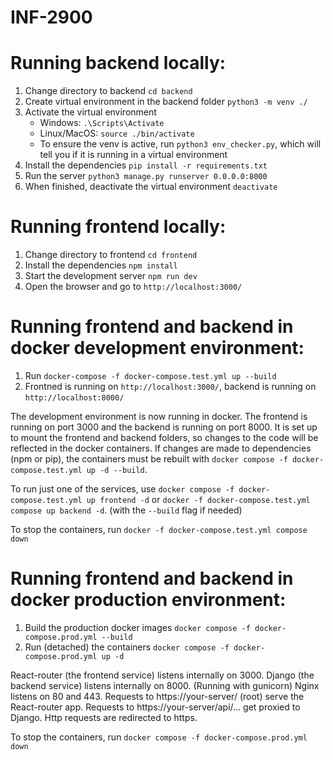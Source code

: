 # INF-2900

# Running backend locally:
1. Change directory to backend `cd backend`
1. Create virtual environment in the backend folder `python3 -m venv ./`
2. Activate the virtual environment 
    - Windows: `.\Scripts\Activate`
    - Linux/MacOS: `source ./bin/activate`
    - To ensure the venv is active, run `python3 env_checker.py`, which will tell you if it is running in a virtual environment
3. Install the dependencies `pip install -r requirements.txt`
4. Run the server `python3 manage.py runserver 0.0.0.0:8000`
5. When finished, deactivate the virtual environment `deactivate`

# Running frontend locally:
1. Change directory to frontend `cd frontend`
2. Install the dependencies `npm install`
3. Start the development server `npm run dev`
4. Open the browser and go to `http://localhost:3000/`

# Running frontend and backend in docker development environment:
1. Run `docker-compose -f docker-compose.test.yml up --build`
2. Frontned is running on `http://localhost:3000/`, backend is running on `http://localhost:8000/`

The development environment is now running in docker. The frontend is running on port 3000 and the backend is running on port 8000.
It is set up to mount the frontend and backend folders, so changes to the code will be reflected in the docker containers.
If changes are made to dependencies (npm or pip), the containers must be rebuilt with `docker compose -f docker-compose.test.yml up -d --build`.

To run just one of the services, use `docker compose -f docker-compose.test.yml up frontend -d` or `docker -f docker-compose.test.yml compose up backend -d`. (with the `--build` flag if needed)

To stop the containers, run `docker -f docker-compose.test.yml compose down`

# Running frontend and backend in docker production environment:
1. Build the production docker images `docker compose -f docker-compose.prod.yml --build`
2. Run (detached) the containers `docker compose -f docker-compose.prod.yml up -d`

React-router (the frontend service) listens internally on 3000.
Django (the backend service) listens internally on 8000. (Running with gunicorn)
Nginx listens on 80 and 443.
Requests to https://your-server/ (root) serve the React-router app.
Requests to https://your-server/api/... get proxied to Django.
Http requests are redirected to https.

To stop the containers, run `docker compose -f docker-compose.prod.yml down`
